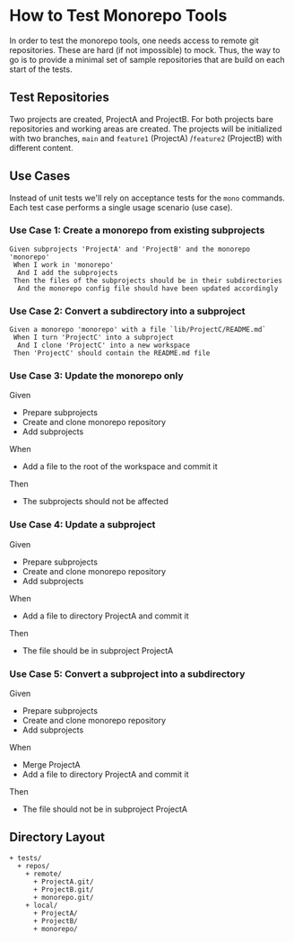 # How to Test Monorepo Tools

In order to test the monorepo tools, one needs access to remote git repositories. These are hard (if not impossible) to
mock. Thus, the way to go is to provide a minimal set of sample repositories that are build on each start of the tests.

## Test Repositories

Two projects are created, ProjectA and ProjectB. For both projects bare repositories and working areas are created. The
projects will be initialized with two branches, `main` and `feature1` (ProjectA) /`feature2` (ProjectB) with different
content.

## Use Cases

Instead of unit tests we'll rely on acceptance tests for the `mono` commands. Each test case
performs a single usage scenario (use case).

### Use Case 1: Create a monorepo from existing subprojects

```Gherkin
Given subprojects 'ProjectA' and 'ProjectB' and the monorepo 'monorepo'
 When I work in 'monorepo'
  And I add the subprojects
 Then the files of the subprojects should be in their subdirectories
  And the monorepo config file should have been updated accordingly
```

### Use Case 2: Convert a subdirectory into a subproject

```Gherkin
Given a monorepo 'monorepo' with a file `lib/ProjectC/README.md`
 When I turn 'ProjectC' into a subproject
  And I clone 'ProjectC' into a new workspace
 Then 'ProjectC' should contain the README.md file
```

### Use Case 3: Update the monorepo only

Given

* Prepare subprojects
* Create and clone monorepo repository
* Add subprojects

When

* Add a file to the root of the workspace and commit it

Then

* The subprojects should not be affected

### Use Case 4: Update a subproject

Given

* Prepare subprojects
* Create and clone monorepo repository
* Add subprojects

When

* Add a file to directory ProjectA and commit it

Then

* The file should be in subproject ProjectA

### Use Case 5: Convert a subproject into a subdirectory

Given

* Prepare subprojects
* Create and clone monorepo repository
* Add subprojects

When

* Merge ProjectA
* Add a file to directory ProjectA and commit it

Then

* The file should not be in subproject ProjectA

## Directory Layout

```text
+ tests/
  + repos/
    + remote/
      + ProjectA.git/ 
      + ProjectB.git/ 
      + monorepo.git/
    + local/
      + ProjectA/ 
      + ProjectB/ 
      + monorepo/
```
